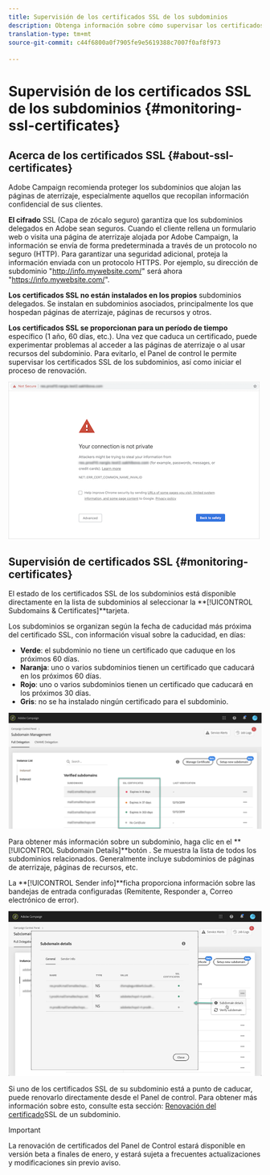 ```yaml
---
title: Supervisión de los certificados SSL de los subdominios
description: Obtenga información sobre cómo supervisar los certificados SSL de los subdominios
translation-type: tm+mt
source-git-commit: c44f6800a0f7905fe9e5619388c7007f0af8f973

---
```



# Supervisión de los certificados SSL de los subdominios {#monitoring-ssl-certificates}

## Acerca de los certificados SSL {#about-ssl-certificates}

Adobe Campaign recomienda proteger los subdominios que alojan las páginas de aterrizaje, especialmente aquellos que recopilan información confidencial de sus clientes.

**El cifrado** SSL (Capa de zócalo seguro) garantiza que los subdominios delegados en Adobe sean seguros. Cuando el cliente rellena un formulario web o visita una página de aterrizaje alojada por Adobe Campaign, la información se envía de forma predeterminada a través de un protocolo no seguro (HTTP). Para garantizar una seguridad adicional, proteja la información enviada con un protocolo HTTPS. Por ejemplo, su dirección de subdominio &quot;http://info.mywebsite.com/&quot; será ahora &quot;https://info.mywebsite.com/&quot;.

**Los certificados SSL no están instalados en los propios** subdominios delegados. Se instalan en subdominios asociados, principalmente los que hospedan páginas de aterrizaje, páginas de recursos y otros.

**Los certificados SSL se proporcionan para un período de tiempo** específico (1 año, 60 días, etc.). Una vez que caduca un certificado, puede experimentar problemas al acceder a las páginas de aterrizaje o al usar recursos del subdominio. Para evitarlo, el Panel de control le permite supervisar los certificados SSL de los subdominios, así como iniciar el proceso de renovación.

![](assets/no_certificate.png)

## Supervisión de certificados SSL {#monitoring-certificates}

El estado de los certificados SSL de los subdominios está disponible directamente en la lista de subdominios al seleccionar la **[!UICONTROL Subdomains & Certificates]**tarjeta.

Los subdominios se organizan según la fecha de caducidad más próxima del certificado SSL, con información visual sobre la caducidad, en días:

* **Verde**: el subdominio no tiene un certificado que caduque en los próximos 60 días.
* **Naranja**: uno o varios subdominios tienen un certificado que caducará en los próximos 60 días.
* **Rojo**: uno o varios subdominios tienen un certificado que caducará en los próximos 30 días.
* **Gris**: no se ha instalado ningún certificado para el subdominio.

![](assets/subdomains_list.png)

Para obtener más información sobre un subdominio, haga clic en el **[!UICONTROL Subdomain Details]**botón .
Se muestra la lista de todos los subdominios relacionados. Generalmente incluye subdominios de páginas de aterrizaje, páginas de recursos, etc.

La **[!UICONTROL Sender info]**ficha proporciona información sobre las bandejas de entrada configuradas (Remitente, Responder a, Correo electrónico de error).

![](assets/subdomain_details.png)

Si uno de los certificados SSL de su subdominio está a punto de caducar, puede renovarlo directamente desde el Panel de control. Para obtener más información sobre esto, consulte esta sección: [Renovación del certificado](../../subdomains-certificates/using/renewing-subdomain-certificate.md)SSL de un subdominio.

>[!IMPORTANT]
>
>La renovación de certificados del Panel de Control estará disponible en versión beta a finales de enero, y estará sujeta a frecuentes actualizaciones y modificaciones sin previo aviso.
